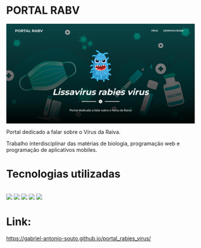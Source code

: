 # PORTAL RABV

<img align="center" with="100%" src="portal.png" />

Portal dedicado a falar sobre o Vírus da Raiva.

Trabalho interdisciplinar das matérias de biologia, programação web e programação de aplicativos mobiles.

# Tecnologias utilizadas
<div style="display: inline_block"><br>

  <img src="https://img.shields.io/badge/HTML5-E34F26?style=for-the-badge&logo=html5&logoColor=white" />

  <img src="https://img.shields.io/badge/JavaScript-F7DF1E?style=for-the-badge&logo=javascript&logoColor=black" />

  <img src="https://img.shields.io/badge/CSS3-1572B6?style=for-the-badge&logo=css3&logoColor=white" />
  
  <img src="https://img.shields.io/badge/Bootstrap-563D7C?style=for-the-badge&logo=bootstrap&logoColor=white" />
  
  <img src="https://img.shields.io/badge/jQuery-0769AD?style=for-the-badge&logo=jquery&logoColor=white" />
  
</div>

# Link:

https://gabriel-antonio-souto.github.io/portal_rabies_virus/
